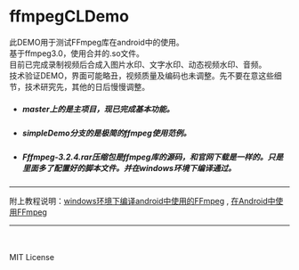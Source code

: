 # ffmpegCLDemo
此DEMO用于测试FFmpeg库在android中的使用。<br>
基于ffmpeg3.0，使用合并的.so文件。<br>
目前已完成录制视频后合成入图片水印、文字水印、动态视频水印、音频。<br>
技术验证DEMO，界面可能略丑，视频质量及编码也未调整。先不要在意这些细节，技术研究先，其他的日后慢慢调整。<br>

- ##### master上的是主项目，现已完成基本功能。
- ##### simpleDemo分支的是极简的ffmpeg使用范例。
- ##### Fffmpeg-3.2.4.rar压缩包是ffmpeg库的源码，和官网下载是一样的。只是里面多了配置好的脚本文件。并在windows环境下编译通过。
***
附上教程说明：[windows环境下编译android中使用的FFmpeg](https://www.jianshu.com/p/dfd0de17601c) , [在Android中使用FFmpeg](https://www.jianshu.com/p/e0c32c8b0ebc)
***
<br><br>
MIT License
